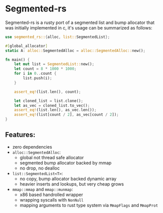 # Segmented-rs

Segmented-rs is a rusty port of a segmented list and bump allocator that was
initially implemented in c, it's usage can be summarized as follows:

```rust
use segmented_rs::{alloc, list::SegmentedList};

#[global_allocator]
static A: alloc::SegmentedAlloc = alloc::SegmentedAlloc::new();

fn main() {
    let mut list = SegmentedList::new();
    let count = 8 * 1000 * 1000;
    for i in 0..count {
        list.push(i);
    }

    assert_eq!(list.len(), count);

    let cloned_list = list.clone();
    let as_vec = cloned_list.to_vec();
    assert_eq!(list.len(), as_vec.len());
    assert_eq!(list[count / 2], as_vec[count / 2]);
}
```

## Features:

- zero dependencies
- `alloc::SegmentedAlloc`: 
    - global not thread safe allocator
    - segmented bump allocator backed by mmap
    - no drop, no dealloc
- `list::SegmentedList<T>`:
    - no copy, bump allocator backed dynamic array
    - heavier inserts and lookups, but very cheap grows
- `mmap::mmap` and `mmap::munmap`:
    - x86 based handrolled wrapper 
    - wrapping syscalls with `NonNull`
    - mapping arguments to rust type system via `MmapFlags` and `MmapProt`
